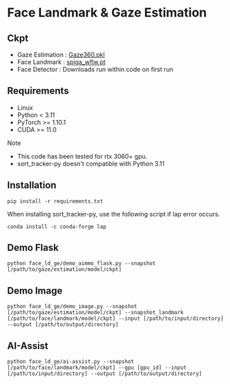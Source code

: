# Face Landmark & Gaze Estimation

Ckpt
---
- Gaze Estimation : [Gaze360.pkl](https://drive.google.com/file/d/1izHMezKvusUkNsosw1V3LkIPnc4phA1z/view?usp=sharing)
- Face Landmark  :  [spiga_wflw.pt](https://drive.google.com/uc?export=download&confirm=yes&id=1h0qA5ysKorpeDNRXe9oYkVcVe8UYyzP7)
- Face Detector  : Downloads run within code on first run

Requirements
---
- Linux
- Python < 3.11 
- PyTorch >= 1.10.1
- CUDA >= 11.0

Note
- This code has been tested for rtx 3060+ gpu.
- sort_tracker-py doesn't compatible with Python 3.11

Installation
---
```
pip install -r requirements.txt
```

When installing sort_tracker-py, use the following script if lap error occurs.

```
conda install -c conda-forge lap
```

Demo Flask
---
```
python face_ld_ge/demo_aimmo_flask.py --snapshot [/path/to/gaze/estimation/model/ckpt]
```

Demo Image
---
```
python face_ld_ge/demo_image.py --snapshot [/path/to/gaze/estimation/model/ckpt] --snapshot_landmark [/path/to/face/landmark/model/ckpt] --input [/path/to/input/directory] --output [/path/to/output/directory]
```

AI-Assist
---
```
python face_ld_ge/ai-assist.py --snapshot [/path/to/face/landmark/model/ckpt] --gpu [gpu_id] --input [/path/to/input/directory] --output [/path/to/output/directory]
```
